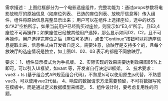 需求描述：
上图红框部分为一个电影选座组件，完整功能为：通过props参数将电影放映厅的原始信息（如座位列表、 已选的座位列表、放映厅信息等）传入组件，组件将原始信息完整显示出来； 用户可以在组件上选择座位，选中的状态如“A2”空格所示，如果当前用户已经购买过座位，则显示如“E3,4”所示，且E3,4座位不可再操作；如果座位已经被其他用户选择，那么显示如同D2、C2，且不可再操作。用户选择完座位之后（座位可多选），点击“Continue”按钮可以将选座信息提取出来，信息格式由开发者自定义。需要注意，放映厅是支持多个的，且每个放映厅的选座情况是独立，如上图01、02、03 表示的都是不同放映厅。

要求：
1、组件显示模式为为手机版。
2、实际实现的效果需要达到效果图85%上即可，可以引入UI框架，如vant 等，开发者自行决定UI框架。
3、技术要求：vue3 + ts (基于组合式API规范组合代码)，不熟悉ts可以使用原生js代替，不熟悉vue3，可以使用vue2代替。
4、响应的数据请求方法需要预留，不可将数据写死在模板中，而是通过定义数据模型来绑定。
5、组件设计时，要考虑复用性的问题。
